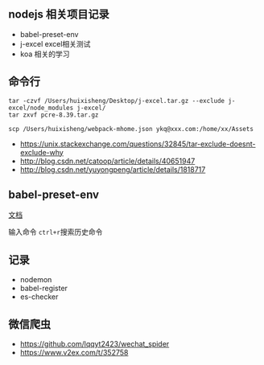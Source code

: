nodejs 相关项目记录
---

- babel-preset-env 
- j-excel excel相关测试
- koa 相关的学习

## 命令行
```
tar -czvf /Users/huixisheng/Desktop/j-excel.tar.gz --exclude j-excel/node_modules j-excel/
tar zxvf pcre-8.39.tar.gz

scp /Users/huixisheng/webpack-mhome.json ykq@xxx.com:/home/xx/Assets
```

- https://unix.stackexchange.com/questions/32845/tar-exclude-doesnt-exclude-why
- http://blog.csdn.net/catoop/article/details/40651947
- http://blog.csdn.net/yuyongpeng/article/details/1818717


## babel-preset-env ##
[文档](https://babeljs.cn/docs/plugins/preset-env/)


输入命令 `ctrl+r`搜索历史命令

## 记录 ##
- nodemon
- babel-register
- es-checker

## 微信爬虫
- https://github.com/lqqyt2423/wechat_spider
- https://www.v2ex.com/t/352758